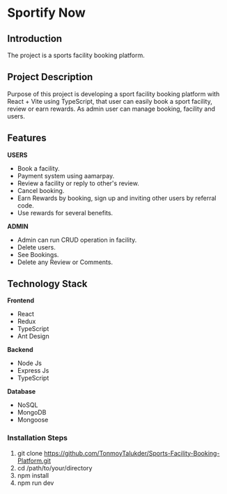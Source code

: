 # Sportify Now

## Introduction

The project is a sports facility booking platform. 

## Project Description

Purpose of this project is developing a sport facility booking platform with React + Vite using TypeScript, that user can easily book a sport facility, review or earn rewards. As admin user can manage booking, facility and users. 

## Features

**USERS**
- Book a facility. 
- Payment system using aamarpay. 
- Review a facility or reply to other's review.
- Cancel booking. 
- Earn Rewards by booking, sign up and inviting other users by referral code. 
- Use rewards for several benefits. 

**ADMIN**
- Admin can run CRUD operation in facility.
- Delete users. 
- See Bookings.
- Delete any Review or Comments. 


## Technology Stack

**Frontend**
- React
- Redux
- TypeScript
- Ant Design

**Backend**
- Node Js
- Express Js
- TypeScript

**Database**
- NoSQL
- MongoDB
- Mongoose 

### Installation Steps

1. git clone https://github.com/TonmoyTalukder/Sports-Facility-Booking-Platform.git
2. cd /path/to/your/directory
3. npm install
4. npm run dev